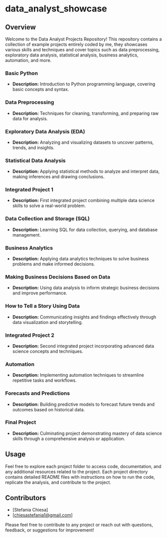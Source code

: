 # data_analyst_showcase


## Overview

Welcome to the Data Analyst Projects Repository! This repository contains a collection of example projects entirely coded by me, they showcases various skills and techniques and cover topics such as data preprocessing, exploratory data analysis, statistical analysis, business analytics, automation, and more.


###  Basic Python
- **Description:** Introduction to Python programming language, covering basic concepts and syntax.

###  Data Preprocessing
- **Description:** Techniques for cleaning, transforming, and preparing raw data for analysis.

###  Exploratory Data Analysis (EDA)
- **Description:** Analyzing and visualizing datasets to uncover patterns, trends, and insights.

###  Statistical Data Analysis
- **Description:** Applying statistical methods to analyze and interpret data, making inferences and drawing conclusions.

###  Integrated Project 1
- **Description:** First integrated project combining multiple data science skills to solve a real-world problem.

###  Data Collection and Storage (SQL)
- **Description:** Learning SQL for data collection, querying, and database management.

###  Business Analytics
- **Description:** Applying data analytics techniques to solve business problems and make informed decisions.

###  Making Business Decisions Based on Data
- **Description:** Using data analysis to inform strategic business decisions and improve performance.

###  How to Tell a Story Using Data
- **Description:** Communicating insights and findings effectively through data visualization and storytelling.

###  Integrated Project 2
- **Description:** Second integrated project incorporating advanced data science concepts and techniques.

###  Automation
- **Description:** Implementing automation techniques to streamline repetitive tasks and workflows.

###  Forecasts and Predictions
- **Description:** Building predictive models to forecast future trends and outcomes based on historical data.

###  Final Project
- **Description:** Culminating project demonstrating mastery of data science skills through a comprehensive analysis or application.

## Usage

Feel free to explore each project folder to access code, documentation, and any additional resources related to the project. Each project directory contains detailed README files with instructions on how to run the code, replicate the analysis, and contribute to the project.

## Contributors

- [Stefania Chiesa]
- [chiesastefania1@gmail.com]

Please feel free to contribute to any project or reach out with questions, feedback, or suggestions for improvement!

